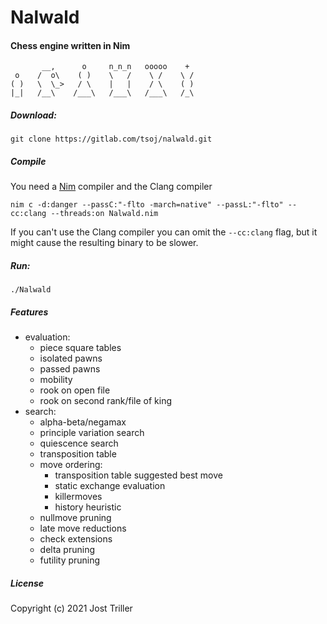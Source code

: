 # Nalwald
#### Chess engine written in Nim
```
       __,      o     n_n_n   ooooo    + 
 o    /  o\    ( )    \   /    \ /    \ /
( )   \  \_>   / \    |   |    / \    ( )
|_|   /__\    /___\   /___\   /___\   /_\
```

##### Download:
```
git clone https://gitlab.com/tsoj/nalwald.git
```
##### Compile
You need a [Nim](https://nim-lang.org/) compiler and the Clang compiler
```
nim c -d:danger --passC:"-flto -march=native" --passL:"-flto" --cc:clang --threads:on Nalwald.nim
```
If you can't use the Clang compiler you can omit the `--cc:clang` flag, but it might cause the resulting binary to be slower.

##### Run:
```
./Nalwald
```

##### Features

- evaluation:
  - piece square tables
  - isolated pawns
  - passed pawns
  - mobility
  - rook on open file
  - rook on second rank/file of king
- search:
  - alpha-beta/negamax
  - principle variation search
  - quiescence search
  - transposition table
  - move ordering:
    - transposition table suggested best move
    - static exchange evaluation
    - killermoves
    - history heuristic
  - nullmove pruning
  - late move reductions
  - check extensions
  - delta pruning
  - futility pruning

##### License

Copyright (c) 2021 Jost Triller
